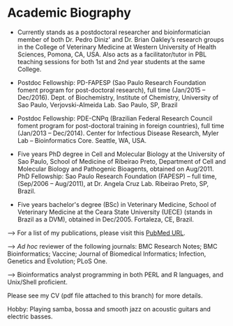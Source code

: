 # Academic Biography

* Currently stands as a postdoctoral researcher and bioinformatician member of both Dr. Pedro Diniz' and Dr. Brian Oakley’s research groups in the College of Veterinary Medicine at Western University of Health Sciences, Pomona, CA, USA. Also acts as a facilitator/tutor in PBL teaching sessions for both 1st and 2nd year students at the same College.

* Postdoc Fellowship: PD-FAPESP (Sao Paulo Research Foundation foment program for post-doctoral research), full time (Jan/2015 – Dec/2016). Dept. of Biochemistry, Institute of Chemistry, University of Sao Paulo, Verjovski-Almeida Lab. Sao Paulo, SP, Brazil

* Postdoc Fellowship: PDE-CNPq (Brazilian Federal Research Council foment program for post-doctoral training in foreign countries), full time (Jan/2013 – Dec/2014). Center for Infectious Disease Research, Myler Lab – Bioinformatics Core. Seattle, WA, USA.

* Five years PhD degree in Cell and Molecular Biology at the University of Sao Paulo, School of Medicine of Ribeirao Preto, Department of Cell and Molecular Biology and Pathogenic Bioagents, obtained on Aug/2011.
PhD Fellowship: Sao Paulo Research Foundation (FAPESP) – full time, (Sep/2006 – Aug/2011), at Dr. Angela Cruz Lab. Ribeirao Preto, SP, Brazil.

* Five years bachelor's degree (BSc) in Veterinary Medicine, School of Veterinary Medicine at the Ceara State University (UECE) (stands in Brazil as a DVM), obtained in Dec/2005. Fortaleza, CE, Brazil.

--> For a list of my publications, please visit this [PubMed URL](https://www.ncbi.nlm.nih.gov/pubmed/?term=(Vasconcelos+EJ%5Bau%5D+OR+Vasconcelos+EJR%5Bau%5D+OR+Rosas+de+Vasconcelos+EJ%5Bau%5D)+AND+2005%3A2025%5Bedat%5D).

--> *Ad hoc* reviewer of the following journals: BMC Research Notes; BMC Bioinformatics; Vaccine; Journal of Biomedical Informatics; Infection, Genetics and Evolution; PLoS One.

--> Bioinformatics analyst programming in both PERL and R languages, and Unix/Shell proficient.

Please see my CV (pdf file attached to this branch) for more details.

Hobby: Playing samba, bossa and smooth jazz on acoustic guitars and electric basses.

